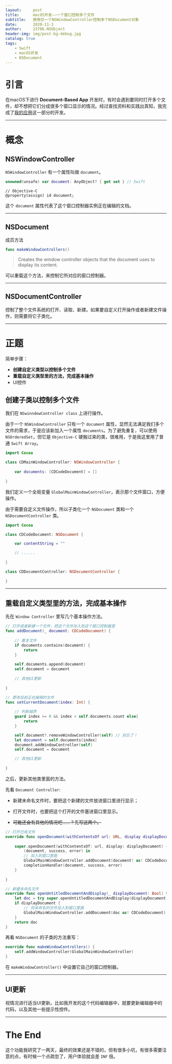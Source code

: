```yaml
---
layout:     post
title:      macOS开发——一个窗口控制多个文件
subtitle:   使用仅一个NSWindowController控制多个NSDocument对象
date:       2020-11-3
author:     23786.NSObject
header-img: img/post-bg-debug.jpg
catalog: true
tags:
    - Swift
    - macOS开发
    - NSDocument
---
```


# 引言

在macOS下进行 **Document-Based App** 开发时，有时会遇到要同时打开多个文件，却不想把它们分成很多个窗口显示的情况。经过查找资料和实践出真知，我完成了[我的应用](https://github.com/23786/Cppp-IDE)这一部分的开发。

----

# 概念

## NSWindowController

`NSWindowController` 有一个属性叫做 `document`。

```swift
unowned(unsafe) var document: AnyObject? { get set } // Swift
```

```objc
// Objective-C
@property(assign) id document; 
```

这个 `document` 属性代表了这个窗口控制器实例正在编辑的文档。

----

## NSDocument

成员方法

```swift
func makeWindowControllers()
```

> Creates the window controller objects that the document uses to display its content.

可以重载这个方法，来控制它所对应的窗口控制器。

----

## NSDocumentController

控制了整个文件系统的打开、读取、新建。如果要自定义打开操作或者新建文件操作，则需要将它子类化。

----

# 正题

简单步骤：

- **创建自定义类型以控制多个文件**
- **重载自定义类型里的方法，完成基本操作**
- UI控件

## 创建子类以控制多个文件

我们在 `NSwinndowController class` 上进行操作。

由于一个 `NSWindowController` 只有一个 `document` 属性，显然无法满足我们多个文件的需求，于是应该新加入一个属性 `documents`。为了避免重复，可以使用 `NSOrderedSet`，但它是 `Objective-C` 硬搬过来的类，很难用，于是我这里用了普通 `Swift Array`。

```swift
import Cocoa

class CDMainWindowController: NSWindowController {
    
    var documents: [CDCodeDocument] = []
    
}
```

我们定义一个全局变量 `GlobalMainWindowController`，表示那个文件窗口，方便操作。

由于需要自定义文件操作，所以子类化一个 `NSDocument` 类和一个 `NSDocumentController` 类。

```swift
import Cocoa

class CDCodeDocument: NSDocument {

    var contentString = ""

    // ......
    
}
```

```swift
class CDDocumentController: NSDocumentController {
    
}

```

----

## 重载自定义类型里的方法，完成基本操作

先在 `Window Controller` 里写几个基本操作方法。

```swift
// 打开或者新建一个文件，把这个文件加入到这个窗口控制器里
func addDocument(_ document: CDCodeDocument) {
    
    // 重复文件
    if documents.contains(document) {
        return
    }
    
    self.documents.append(document)
    self.document = document
    
    // 其他UI更新
    
}

// 更改目前正在编辑的文件
func setCurrentDocument(index: Int) {
    
    // 判断越界
    guard index >= 0 && index < self.documents.count else{
        return
    }

    self.document?.removeWindowController(self) // 别忘了！
    let document = self.documents[index]
    document.addWindowController(self)
    self.document = document

    // 其他UI更新
    
}
```

之后，更新其他类里面的方法。

先看 `Document Controller`:

- 新建未命名文件时，要把这个新建的文件放进窗口里进行显示；
- 打开文件时，也要把这个打开的文件塞进窗口里显示。

- ~~可能还会有其他的情况吧……？先写这两个。~~

```swift
// 打开已有文件
override func openDocument(withContentsOf url: URL, display displayDocument: Bool, completionHandler: @escaping (NSDocument?, Bool, Error?) -> Void) {
    
    super.openDocument(withContentsOf: url, display: displayDocument) {
        (document, success, error) in
        // 加入到窗口里面
        GlobalMainWindowController.addDocument(document! as! CDCodeDocument)
        completionHandler(document, success, error)
    }
    
}

// 新建未命名文件
override func openUntitledDocumentAndDisplay(_ displayDocument: Bool) throws -> NSDocument {
    let doc = try super.openUntitledDocumentAndDisplay(displayDocument)
    if displayDocument {
        // 将未命名的文件加入到窗口里面
        GlobalMainWindowController.addDocument(doc as! CDCodeDocument)
    }
    return doc
}
```

再看 `NSDocument` 的子类的方法重写：

```swift
override func makeWindowControllers() {
    self.addWindowController(GlobalMainWindowController)
}
```

在 `makeWindowController()` 中设置它自己的窗口控制器。

----

## UI更新

视情况进行适当UI更新。比如我开发的这个代码编辑器中，就要更新编辑器中的代码，以及其他一些提示性控件。

----

# The End

这个功能我研究了一两天，最终的效果还是不错的，但有很多小坑，有很多需要注意的点，有时候一个点疏忽了，用户体验就会差 `INF` 倍。